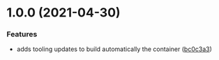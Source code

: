 # 1.0.0 (2021-04-30)

### Features

- adds tooling updates to build automatically the container ([bc0c3a3](https://github.com/iranzo/racadm-container/commit/bc0c3a388d34a7606e27064eeac9cc2b6380d313))
